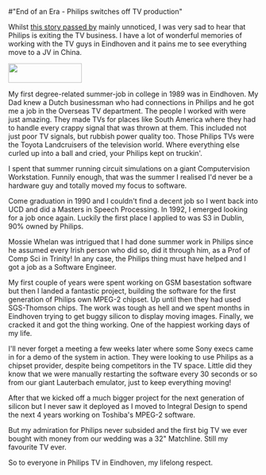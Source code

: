 #"End of an Era - Philips switches off TV production"

Whilst <a href="http://www.rnw.nl/english/article/philips-switches-tv-production">this story passed by</a> mainly unnoticed, I was very sad to hear that Philips is exiting the TV business. I have a lot of wonderful memories of working with the TV guys in Eindhoven and it pains me to see everything move to a JV in China.

<a href="http://www.philips.com/"><img class="size-full wp-image-681 aligncenter" title="mainlogo_full_gb_en" src="http://conoroneill.net/wp-content/uploads/2012/04/mainlogo_full_gb_en.gif" alt="" width="148" height="39" /></a>

My first degree-related summer-job in college in 1989 was in Eindhoven. My Dad knew a Dutch businessman who had connections in Philips and he got me a job in the Overseas TV department. The people I worked with were just amazing. They made TVs for places like South America where they had to handle every crappy signal that was thrown at them. This included not just poor TV signals, but rubbish power quality too. Those Philips TVs were the Toyota Landcruisers of the television world. Where everything else curled up into a ball and cried, your Philips kept on truckin'.

I spent that summer running circuit simulations on a giant Computervision Workstation. Funnily enough, that was the summer I realised I'd never be a hardware guy and totally moved my focus to software.

Come graduation in 1990 and I couldn't find a decent job so I went back into UCD and did a Masters in Speech Processing. In 1992, I emerged looking for a job once again. Luckily the first place I applied to was S3 in Dublin, 90% owned by Philips.

Mossie Whelan was intrigued that I had done summer work in Philips since he assumed every Irish person who did so, did it through him, as a Prof of Comp Sci in Trinity! In any case, the Philips thing must have helped and I got a job as a Software Engineer.

My first couple of years were spent working on GSM basestation software but then I landed a fantastic project, building the software for the first generation of Philips own MPEG-2 chipset. Up until then they had used SGS-Thomson chips. The work was tough as hell and we spent months in Eindhoven trying to get buggy silicon to display moving images. Finally, we cracked it and got the thing working. One of the happiest working days of my life.

I'll never forget a meeting a few weeks later where some Sony execs came in for a demo of the system in action. They were looking to use Philips as a chipset provider, despite being competitors in the TV space. Little did they know that we were manually restarting the software every 30 seconds or so from our giant Lauterbach emulator, just to keep everything moving!

After that we kicked off a much bigger project for the next generation of silicon but I never saw it deployed as I moved to Integral Design to spend the next 4 years working on Toshiba's MPEG-2 software.

But my admiration for Philips never subsided and the first big TV we ever bought with money from our wedding was a 32" Matchline. Still my favourite TV ever.

So to everyone in Philips TV in Eindhoven, my lifelong respect.

&nbsp;